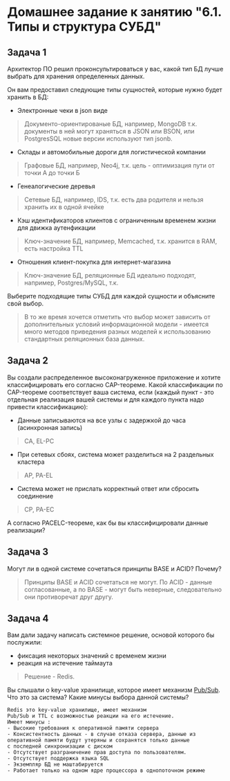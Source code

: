 # Домашнее задание к занятию "6.1. Типы и структура СУБД"

## Задача 1

Архитектор ПО решил проконсультироваться у вас, какой тип БД 
лучше выбрать для хранения определенных данных.

Он вам предоставил следующие типы сущностей, которые нужно будет хранить в БД:

- Электронные чеки в json виде
>Документо-ориентированые БД, например, MongoDB т.к. документы в ней могут храняться в JSON или BSON, или PostgresSQL новые версии используют тип jsonb. 
- Склады и автомобильные дороги для логистической компании
>Графовые БД, например, Neo4j, т.к. цель - оптимизация пути от точки А до точки Б
- Генеалогические деревья
>Сетевые БД, например, IDS, т.к. есть два родителя и нельзя хранить их в одной ячейке
- Кэш идентификаторов клиентов с ограниченным временем жизни для движка аутенфикации
>Ключ-значение БД, например, Memcached, т.к. хранится в RAM, есть настройка TTL
- Отношения клиент-покупка для интернет-магазина
>Ключ-значение БД, реляционные БД идеально подходят, например, Postgres/MySQL, т.к. 

Выберите подходящие типы СУБД для каждой сущности и объясните свой выбор.
>В то же время хочется отметить что выбор может зависить от дополнительных условий информационной модели - имеется много методов приведения разных моделей к использованию стандартных реляционных база данных.

## Задача 2

Вы создали распределенное высоконагруженное приложение и хотите классифицировать его согласно 
CAP-теореме. Какой классификации по CAP-теореме соответствует ваша система, если 
(каждый пункт - это отдельная реализация вашей системы и для каждого пункта надо привести классификацию):

- Данные записываются на все узлы с задержкой до часа (асинхронная запись)
>CA, EL-PC
- При сетевых сбоях, система может разделиться на 2 раздельных кластера
>AP, PA-EL
- Система может не прислать корректный ответ или сбросить соединение
>CP, PA-EC

А согласно PACELC-теореме, как бы вы классифицировали данные реализации?

## Задача 3

Могут ли в одной системе сочетаться принципы BASE и ACID? Почему?
>Принципы BASE и ACID сочетаться не могут. По ACID - данные согласованные, а по BASE - могут быть неверные, следовательно они противоречат друг другу.

## Задача 4

Вам дали задачу написать системное решение, основой которого бы послужили:

- фиксация некоторых значений с временем жизни
- реакция на истечение таймаута
>Решение - Redis. 

Вы слышали о key-value хранилище, которое имеет механизм [Pub/Sub](https://habr.com/ru/post/278237/). 
Что это за система? Какие минусы выбора данной системы?
```
Redis это key-value хранилище, имеет механизм
Pub/Sub и TTL с возможностью реакции на его истечение.
Имеет минусы :
- Высокие требования к оперативной памяти сервера
- Консистентность данных - в случае отказа сервера, данные из оперативной памяти будут утеряны и сохранятся только данные 
с последней синхронизации с диском
- Отсутствует разграничение прав доступа по пользователям.
- Отсутствует поддержка языка SQL
- Экземпляр БД не маштабируется
- Работает только на одном ядре процессора в однопоточном режиме
```